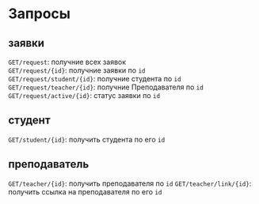 # Запросы
## заявки
```GET/request```: получние всех заявок   
```GET/request/{id}```: получние заявки по ```id```   
```GET/request/student/{id}```: получние студента по ```id```   
```GET/request/teacher/{id}```: получние Преподавателя по ```id```   
```GET/request/active/{id}```: статус заявки по ```id```   
## студент
```GET/student/{id}```: получить студента по его ```id```
## преподаватель
```GET/teacher/{id}```: получить преподавателя по ```id```
```GET/teacher/link/{id}```: получить ссылка на преподавателя по его ```id```